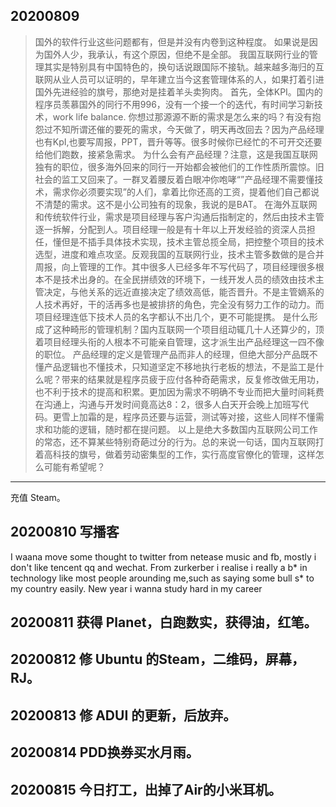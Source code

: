 
## 20200809

> 国外的软件行业这些问题都有，但是并没有内卷到这种程度。
  如果说是因为国外人少，我承认，有这个原因，但绝不是全部。
  我国互联网行业的管理其实是特别具有中国特色的，换句话说跟国际不接轨。越来越多海归的互联网从业人员可以证明的，早年建立当今这套管理体系的人，如果打着引进国外先进经验的旗号，那绝对是挂着羊头卖狗肉。
  首先，全体KPI。国内的程序员羡慕国外的同行不用996，没有一个接一个的迭代，有时间学习新技术，work life balance. 你想过那源源不断的需求是怎么来的吗？有没有抱怨过不知所谓还催的要死的需求，今天做了，明天再改回去？因为产品经理也有KpI,也要写周报，PPT，晋升等等。很多时候你已经忙的不可开交还要给他们跑数，接紧急需求。
  为什么会有产品经理？注意，这是我国互联网独有的职位，很多海外回来的同行一开始都会被他们的工作性质所震惊。旧社会的监工又回来了。一群叉着腰反着白眼冲你咆哮“”产品经理不需要懂技术，需求你必须要实现”的人们，拿着比你还高的工资，提着他们自己都说不清楚的需求。这不是小公司独有的现象，我说的是BAT。
  在海外互联网和传统软件行业，需求是项目经理与客户沟通后指制定的，然后由技术主管逐一拆解，分配到人。项目经理一般是有十年以上开发经验的资深人员担任，懂但是不插手具体技术实现，技术主管总揽全局，把控整个项目的技术选型，进度和难点攻坚。反观我国的互联网行业，技术主管多数做的是合并周报，向上管理的工作。其中很多人已经多年不写代码了，项目经理很多根本不是技术出身的。在全民拼绩效的环境下，一线开发人员的绩效由技术主管决定，与他关系的远近直接决定了绩效高低，能否晋升。不是主管嫡系的人技术再好，干的活再多也是被排挤的角色，完全没有努力工作的动力。而项目经理连低下技术人员的名字都认不出几个，更不可能提携。
  是什么形成了这种畸形的管理机制？国内互联网一个项目组动辄几十人还算少的，顶着项目经理头衔的人根本不可能亲自管理，这才派生出产品经理这一四不像的职位。
  产品经理的定义是管理产品而非人的经理，但绝大部分产品既不懂产品逻辑也不懂技术，只知道坚定不移地执行老板的想法，不是监工是什么呢？带来的结果就是程序员疲于应付各种奇葩需求，反复修改做无用功，也不利于技术的提高和积累。更加因为需求不明确不专业而把大量时间耗费在沟通上，沟通与开发时间竟高达8：2，很多人白天开会晚上加班写代码。更雪上加霜的是，程序员还要与运营，测试等对接，这些人同样不懂需求和功能的逻辑，随时都在提问题。
  以上是绝大多数国内互联网公司工作的常态，还不算某些特别奇葩过分的行为。总的来说一句话，国内互联网打着高科技的旗号，做着劳动密集型的工作，实行高度官僚化的管理，这样怎么可能有希望呢？

---

充值 Steam。

## 20200810 写播客

I waana move some thought to twitter from netease music and fb, mostly i don't like tencent qq and wechat. From zurkerber i realise i really a b* in technology like most people arounding me,such as saying some bull s* to my country easily. New year i wanna study hard in my career

## 20200811 获得 Planet，白跑数实，获得油，红笔。

## 20200812 修 Ubuntu 的Steam，二维码，屏幕，RJ。

## 20200813 修 ADUI 的更新，后放弃。

## 20200814 PDD换券买水月雨。

## 20200815 今日打工，出掉了Air的小米耳机。